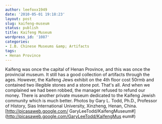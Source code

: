 ```yaml
---
author: leefoxx1949
date: '2010-05-01 19:18:23'
layout: post
slug: kaifeng-museum
status: publish
title: Kaifeng Museum
wordpress_id: '1087'
categories:
- I.B. Chinese Museums &amp; Artifacts
tags:
- Henan Province
---
```


Kaifeng was once the capital of Henan Province, and this was once the
provincial museum. It still has a good collection of artifacts through the
ages. However, the Kaifeng Jews exhibit on the 4th floor cost 50rmb and
contained two illegible stones and a stone pot. That's all. And when we
complained we had been robbed, the manager refused to refund our money. There
is another private museum dedicated to the Kaifeng Jewish community which is
much better. Photos by Gary L. Todd, Ph.D., Professor of History, Sias
International University, Xinzheng, Henan, China.[http://picasaweb.google.com/
GaryLeeTodd/KaifengMuseum#](http://picasaweb.google.com/GaryLeeTodd/KaifengMus
eum#)

